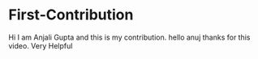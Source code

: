 # First-Contribution
Hi I am Anjali Gupta and this is my contribution.
hello anuj thanks for this video. Very Helpful
